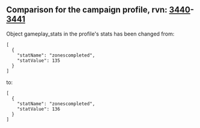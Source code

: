 ## Comparison for the campaign profile, rvn: [3440](https://github.com/PRO100KatYT/FortniteProfileRevisions/tree/main/profiles/campaign/3440%20campaign.json)-[3441](https://github.com/PRO100KatYT/FortniteProfileRevisions/tree/main/profiles/campaign/3441%20campaign.json)

Object gameplay_stats in the profile's stats has been changed from:

```
[
  {
    "statName": "zonescompleted",
    "statValue": 135
  }
]
```

to:

```
[
  {
    "statName": "zonescompleted",
    "statValue": 136
  }
]
```

<br><br>
